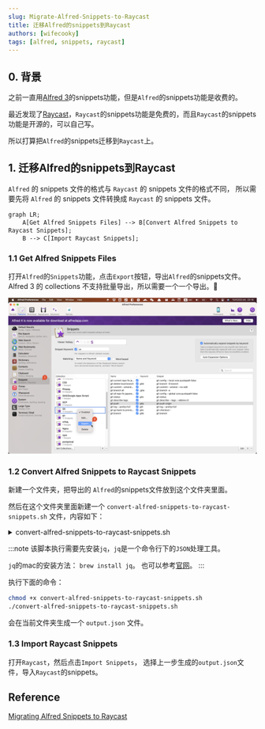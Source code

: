```yaml
---
slug: Migrate-Alfred-Snippets-to-Raycast
title: 迁移Alfred的snippets到Raycast
authors: [wifecooky]
tags: [alfred, snippets, raycast]
---
```


## 0. 背景

之前一直用[Alfred 3](https://www.alfredapp.com/)的snippets功能，但是`Alfred`的snippets功能是收费的。

最近发现了[Raycast](https://www.raycast.com/)，`Raycast`的snippets功能是免费的，而且`Raycast`的snippets功能是开源的，可以自己写。

所以打算把`Alfred`的snippets迁移到`Raycast`上。

## 1. 迁移Alfred的snippets到Raycast

`Alfred` 的 snippets 文件的格式与 `Raycast` 的 snippets 文件的格式不同，
所以需要先将 `Alfred` 的 snippets 文件转换成 `Raycast` 的 snippets 文件。

```mermaid
graph LR;
    A[Get Alfred Snippets Files] --> B[Convert Alfred Snippets to Raycast Snippets];
    B --> C[Import Raycast Snippets];
```

### 1.1 Get Alfred Snippets Files

打开`Alfred`的`Snippets`功能，点击`Export`按钮，导出`Alfred`的snippets文件。
Alfred 3 的 collections 不支持批量导出，所以需要一个一个导出。:dog:

![img](export-alfred-snippets.png)

### 1.2 Convert Alfred Snippets to Raycast Snippets

新建一个文件夹，把导出的 `Alfred`的snippets文件放到这个文件夹里面。

然后在这个文件夹里面新建一个 `convert-alfred-snippets-to-raycast-snippets.sh` 文件，内容如下：

<details><summary>convert-alfred-snippets-to-raycast-snippets.sh</summary>

```bash
#!/bin/sh -e
# Script for converting Alfred snippets to Raycast snippets
# Usage: chmod +x convert-alfred-snippets-to-raycast-snippets.sh; ./convert-alfred-snippets-to-raycast-snippets.sh
# NOTE: Install jq before running this script

# List up all *.alfredsnippets files and rename them to *.zip
for file in *.alfredsnippets; do
    mv "$file" "${file%.alfredsnippets}.zip"
done

# Unzip all *.zip files and get the folders name
for file in *.zip; do
    unzip -o "$file" # -o: overwrite existing files without prompting
done


# Merge all *.json files to one file for Raycast snippets
jq -s 'map(.alfredsnippet | {name, keyword, text: .snippet})' *.json > ./output.json

# Clean up all files except output.json
for file in *.json; do
    if [ "$file" = "output.json" ]; then
        continue
    fi
    rm "$file"
done

for file in *.zip; do
    rm "$file"
done

for file in *.plist; do
    rm "$file"
done

# You can now import the output.json file to Raycast

echo "Done! 🎉 You can now import the output.json file to Raycast -> Import Snippets"
```
</details>

:::note
该脚本执行需要先安装`jq`，`jq`是一个命令行下的`JSON`处理工具。

`jq`的mac的安装方法： `brew install jq`。
也可以参考[官网](https://stedolan.github.io/jq/download/)。
:::

执行下面的命令：

```bash
chmod +x convert-alfred-snippets-to-raycast-snippets.sh
./convert-alfred-snippets-to-raycast-snippets.sh
```

会在当前文件夹生成一个 `output.json` 文件。

### 1.3 Import Raycast Snippets

打开`Raycast`，然后点击`Import Snippets`，
选择上一步生成的`output.json`文件，导入`Raycast`的snippets。

## Reference

[Migrating Alfred Snippets to Raycast](https://xavd.id/blog/post/migrating-alfred-snippets-to-raycast/)
